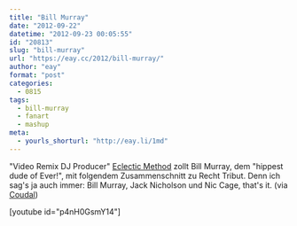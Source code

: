 ```yaml
---
title: "Bill Murray"
date: "2012-09-22"
datetime: "2012-09-23 00:05:55"
id: "20813"
slug: "bill-murray"
url: "https://eay.cc/2012/bill-murray/"
author: "eay"
format: "post"
categories:
  - 0815
tags:
  - bill-murray
  - fanart
  - mashup
meta:
  - yourls_shorturl: "http://eay.li/1md"
---
```


"Video Remix DJ Producer" [Eclectic Method](https://www.facebook.com/EclecticMethod/info) zollt Bill Murray, dem "hippest dude of Ever!", mit folgendem Zusammenschnitt zu Recht Tribut. Denn ich sag's ja auch immer: Bill Murray, Jack Nicholson und Nic Cage, that's it. (via [Coudal](http://www.coudal.com/))

\[youtube id="p4nH0GsmY14"\]
